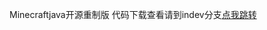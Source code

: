 Minecraftjava开源重制版
代码下载查看请到indev分支[点我跳转](https://gitee.com/lrrwarehouse/minecraft-remake/edit/master/)